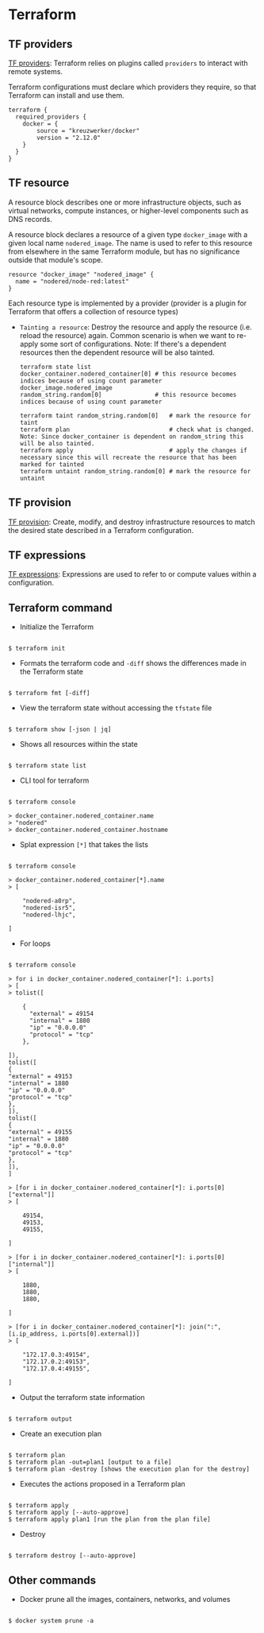# Terraform

## TF providers

[TF providers](https://registry.terraform.io/browse/providers):
Terraform relies on plugins called `providers` to interact with remote systems.

Terraform configurations must declare which providers they require, so that Terraform can install and use them.

```
terraform {
  required_providers {
    docker = {
        source = "kreuzwerker/docker"
        version = "2.12.0"
    }
  }
}
```

## TF resource

A resource block describes one or more infrastructure objects, such as virtual networks, compute instances, or higher-level components such as DNS records.

A resource block declares a resource of a given type `docker_image` with a given local name `nodered_image`.
The name is used to refer to this resource from elsewhere in the same Terraform module, but has no significance outside that module's scope.

```
resource "docker_image" "nodered_image" {
  name = "nodered/node-red:latest"
}
```

Each resource type is implemented by a provider (provider is a plugin for Terraform that offers a collection of resource types)

- `Tainting a resource`: Destroy the resource and apply the resource (i.e. reload the resource) again. Common scenario is when we want to re-apply
  some sort of configurations. Note: If there's a dependent resources then the dependent resource will be also tainted.

  ```
  terraform state list
  docker_container.nodered_container[0] # this resource becomes indices because of using count parameter
  docker_image.nodered_image
  random_string.random[0]               # this resource becomes indices because of using count parameter

  terraform taint random_string.random[0]   # mark the resource for taint
  terraform plan                            # check what is changed. Note: Since docker_container is dependent on random_string this will be also tainted.
  terraform apply                           # apply the changes if necessary since this will recreate the resource that has been marked for tainted
  terraform untaint random_string.random[0] # mark the resource for untaint
  ```

## TF provision

[TF provision](https://www.terraform.io/docs/cli/run/index.html):
Create, modify, and destroy infrastructure resources to match the desired state described in a Terraform configuration.

## TF expressions

[TF expressions](https://www.terraform.io/docs/language/expressions/index.html):
Expressions are used to refer to or compute values within a configuration.

## Terraform command

- Initialize the Terraform

```

$ terraform init

```

- Formats the terraform code and `-diff` shows the differences made in the Terraform state

```

$ terraform fmt [-diff]

```

- View the terraform state without accessing the `tfstate` file

```

$ terraform show [-json | jq]

```

- Shows all resources within the state

```

$ terraform state list

```

- CLI tool for terraform

```

$ terraform console

> docker_container.nodered_container.name
> "nodered"
> docker_container.nodered_container.hostname

```

- Splat expression `[*]` that takes the lists

```

$ terraform console

> docker_container.nodered_container[*].name
> [

    "nodered-a0rp",
    "nodered-isr5",
    "nodered-lhjc",

]

```

- For loops

```

$ terraform console

> for i in docker_container.nodered_container[*]: i.ports]
> [
> tolist([

    {
      "external" = 49154
      "internal" = 1880
      "ip" = "0.0.0.0"
      "protocol" = "tcp"
    },

]),
tolist([
{
"external" = 49153
"internal" = 1880
"ip" = "0.0.0.0"
"protocol" = "tcp"
},
]),
tolist([
{
"external" = 49155
"internal" = 1880
"ip" = "0.0.0.0"
"protocol" = "tcp"
},
]),
]

> [for i in docker_container.nodered_container[*]: i.ports[0]["external"]]
> [

    49154,
    49153,
    49155,

]

> [for i in docker_container.nodered_container[*]: i.ports[0]["internal"]]
> [

    1880,
    1880,
    1880,

]

> [for i in docker_container.nodered_container[*]: join(":", [i.ip_address, i.ports[0].external])]
> [

    "172.17.0.3:49154",
    "172.17.0.2:49153",
    "172.17.0.4:49155",

]

```

- Output the terraform state information

```

$ terraform output

```

- Create an execution plan

```

$ terraform plan
$ terraform plan -out=plan1 [output to a file]
$ terraform plan -destroy [shows the execution plan for the destroy]

```

- Executes the actions proposed in a Terraform plan

```

$ terraform apply
$ terraform apply [--auto-approve]
$ terraform apply plan1 [run the plan from the plan file]

```

- Destroy

```

$ terraform destroy [--auto-approve]

```

## Other commands

- Docker prune all the images, containers, networks, and volumes

```

$ docker system prune -a

```

```

```
